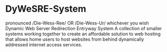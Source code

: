 # DyWeSRE-System
pronounced /Die-Wess-Ree/ OR /Die-Wess-Ur/ whichever you wish
Dynamic Web Server Redirection Entryway System
A collection of smaller systems working together to create an affordable solution to web hosting that allows home users to host websites from behind dynamically addressed internet access services.
